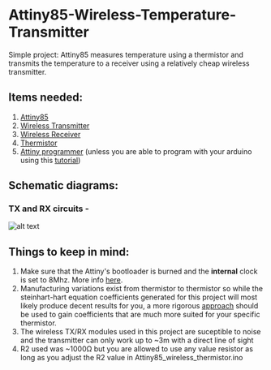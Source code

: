 # Attiny85-Wireless-Temperature-Transmitter
Simple project: Attiny85 measures temperature using a thermistor and transmits the temperature to a receiver using a relatively cheap wireless transmitter.


## Items needed:
1. [Attiny85](https://www.digikey.com/product-detail/en/microchip-technology/ATTINY85-20PU/ATTINY85-20PU-ND/735469)
2. [Wireless Transmitter](https://www.sparkfun.com/products/10534)
3. [Wireless Receiver](https://www.sparkfun.com/products/10532)
4. [Thermistor](https://www.amazon.com/dp/B0166I8IU8/ref=sxbs_sxwds-stppvp_1?pf_rd_m=ATVPDKIKX0DER&pf_rd_p=d45777d6-4c64-4117-8332-1659db52e64f&pd_rd_wg=ADRbg&pf_rd_r=A8ASCX6BYD7PA4J48Q08&pf_rd_s=desktop-sx-bottom-slot&pf_rd_t=301&pd_rd_i=B0166I8IU8&pd_rd_w=nMwGH&pf_rd_i=thermistor&pd_rd_r=f46062b6-13f6-497d-a697-d06e222f8b9a&ie=UTF8&qid=1534946766&sr=1)
5. [Attiny programmer](https://www.sparkfun.com/products/11801) (unless you are able to program with your arduino using this [tutorial](http://highlowtech.org/?p=1229))


## Schematic diagrams:
### TX and RX circuits -
![alt text](https://i.imgur.com/5PmbL7b.png)


## Things to keep in mind:
1. Make sure that the Attiny's bootloader is burned and the **internal** clock is set to 8Mhz. More info [here](http://highlowtech.org/?p=1695).
2. Manufacturing variations exist from thermistor to thermistor so while the steinhart-hart equation coefficients generated for this project
   will most likely produce decent results for you, a more rigorous [approach](   https://www.thinksrs.com/downloads/pdfs/applicationnotes/LDC%20Note%204%20NTC%20Calculator.pdf) should be used to gain coefficients that
   are much more suited for your specific thermistor.
3. The wireless TX/RX modules used in this project are suceptible to noise and the transmitter can only work up to ~3m with a direct line    of sight
4. R2 used was ~1000Ω but you are allowed to use any value resistor as long as you adjust the R2 value in Attiny85_wireless_thermistor.ino
